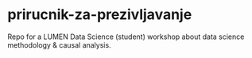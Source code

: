 # prirucnik-za-prezivljavanje
Repo for a LUMEN Data Science (student) workshop about data science methodology &amp; causal analysis.
